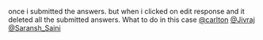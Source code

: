 once i submitted the answers. but when i clicked on edit response and it
deleted all the submitted answers. What to do in this case
[@carlton](/u/carlton) [@Jivraj](/u/jivraj) [@Saransh_Saini](/u/saransh_saini)